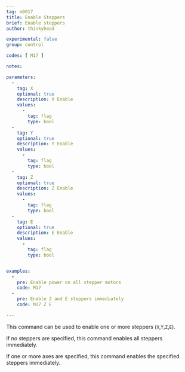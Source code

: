 ```yaml
---
tag: m0017
title: Enable Steppers
brief: Enable steppers
author: thinkyhead

experimental: false
group: control

codes: [ M17 ]

notes:

parameters:
  -
    tag: X
    optional: true
    description: X Enable
    values:
      -
        tag: flag
        type: bool
  -
    tag: Y
    optional: true
    description: Y Enable
    values:
      -
        tag: flag
        type: bool
  -
    tag: Z
    optional: true
    description: Z Enable
    values:
      -
        tag: flag
        type: bool
  -
    tag: E
    optional: true
    description: E Enable
    values:
      -
        tag: flag
        type: bool


examples:
  -
    pre: Enable power on all stepper motors
    code: M17
  -
    pre: Enable Z and E steppers immediately
    code: M17 Z E

---
```


This command can be used to enable one or more steppers (`X`,`Y`,`Z`,`E`).

If no steppers are specified, this command enables all steppers immediately.

If one or more axes are specified, this command enables the specified steppers immediately.
